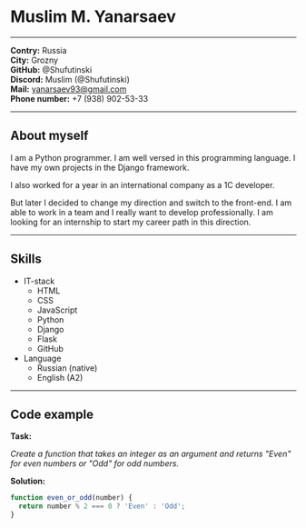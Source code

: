 # Muslim M. Yanarsaev

---
__Contry:__ Russia\
__City:__ Grozny\
__GitHub:__ @Shufutinski\
__Discord:__ Muslim (@Shufutinski)\
__Mail:__ yanarsaev93@gmail.com\
__Phone number:__ +7 (938) 902-53-33

---
## About myself

I am a Python programmer. I am well versed in this programming language. I have my own projects in the Django framework.

I also worked for a year in an international company as a 1C developer.

But later I decided to change my direction and switch to the front-end.
I am able to work in a team and I really want to develop professionally.
I am looking for an internship to start my career path in this direction.

---
## Skills

* IT-stack
  + HTML
  + CSS
  + JavaScript
  + Python
  + Django
  + Flask
  + GitHub
* Language
  + Russian (native)
  + English (A2)

---
## Code example

__Task:__

_Create a function that takes an integer as an argument and returns "Even" for even numbers or "Odd" for odd numbers._

__Solution:__

```javascript
function even_or_odd(number) {
  return number % 2 === 0 ? 'Even' : 'Odd';
}
```